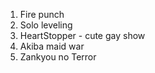 ﻿1. Fire punch
2. Solo leveling
3. HeartStopper - cute gay show
4. Akiba maid war
5. Zankyou no Terror